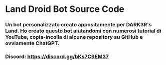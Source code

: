 # Land Droid Bot Source Code
### Un bot personalizzato creato appositamente per DARK3R's Land. Ho creato questo bot aiutandomi con numerosi tutorial di YouTube, copia-incolla di alcune repository su GitHub e ovviamente ChatGPT.
### **Discord:** https://discord.gg/bKs7C9EM37
